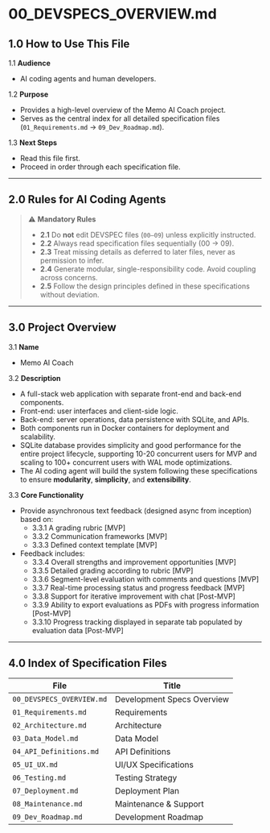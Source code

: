 # 00_DEVSPECS_OVERVIEW.md

## 1.0 How to Use This File

1.1 **Audience**
- AI coding agents and human developers.

1.2 **Purpose**
- Provides a high-level overview of the Memo AI Coach project.
- Serves as the central index for all detailed specification files (`01_Requirements.md` → `09_Dev_Roadmap.md`).

1.3 **Next Steps**
- Read this file first.
- Proceed in order through each specification file.

---

## 2.0 Rules for AI Coding Agents

> ⚠️ **Mandatory Rules**
>
> - **2.1** Do **not** edit DEVSPEC files (`00–09`) unless explicitly instructed.
> - **2.2** Always read specification files sequentially (00 → 09).
> - **2.3** Treat missing details as deferred to later files, never as permission to infer.
> - **2.4** Generate modular, single-responsibility code. Avoid coupling across concerns.
> - **2.5** Follow the design principles defined in these specifications without deviation.

---

## 3.0 Project Overview

3.1 **Name**
- Memo AI Coach

3.2 **Description**
- A full-stack web application with separate front-end and back-end components.
- Front-end: user interfaces and client-side logic.
- Back-end: server operations, data persistence with SQLite, and APIs.
- Both components run in Docker containers for deployment and scalability.
- SQLite database provides simplicity and good performance for the entire project lifecycle, supporting 10-20 concurrent users for MVP and scaling to 100+ concurrent users with WAL mode optimizations.
- The AI coding agent will build the system following these specifications to ensure **modularity**, **simplicity**, and **extensibility**.

3.3 **Core Functionality**
- Provide asynchronous text feedback (designed async from inception) based on:
  - 3.3.1 A grading rubric [MVP]
  - 3.3.2 Communication frameworks [MVP]
  - 3.3.3 Defined context template [MVP]
- Feedback includes:
  - 3.3.4 Overall strengths and improvement opportunities [MVP]
  - 3.3.5 Detailed grading according to rubric [MVP]
  - 3.3.6 Segment-level evaluation with comments and questions [MVP]
  - 3.3.7 Real-time processing status and progress feedback [MVP]
  - 3.3.8 Support for iterative improvement with chat [Post-MVP]
  - 3.3.9 Ability to export evaluations as PDFs with progress information [Post-MVP]
  - 3.3.10 Progress tracking displayed in separate tab populated by evaluation data [Post-MVP]

---

## 4.0 Index of Specification Files

| File | Title |
| ---- | ----- |
| `00_DEVSPECS_OVERVIEW.md` | Development Specs Overview |
| `01_Requirements.md` | Requirements |
| `02_Architecture.md` | Architecture |
| `03_Data_Model.md` | Data Model |
| `04_API_Definitions.md` | API Definitions |
| `05_UI_UX.md` | UI/UX Specifications |
| `06_Testing.md` | Testing Strategy |
| `07_Deployment.md` | Deployment Plan |
| `08_Maintenance.md` | Maintenance & Support |
| `09_Dev_Roadmap.md` | Development Roadmap |

